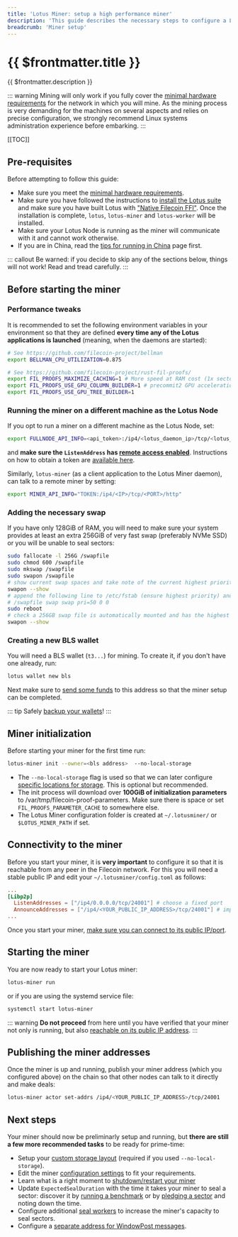 ```yaml
---
title: 'Lotus Miner: setup a high performance miner'
description: 'This guide describes the necessary steps to configure a Lotus miner for production.'
breadcrumb: 'Miner setup'
---
```


# {{ $frontmatter.title }}

{{ $frontmatter.description }}

::: warning
Mining will only work if you fully cover the [minimal hardware requirements](../hardware-requirements.md) for the network in which you will mine. As the mining process is very demanding for the machines on several aspects and relies on precise configuration, we strongly recommend Linux systems administration experience before embarking.
:::

[[TOC]]

## Pre-requisites

Before attempting to follow this guide:

- Make sure you meet the [minimal hardware requirements](../hardware-requirements.md).
- Make sure you have followed the instructions to [install the Lotus suite](../../get-started/lotus/installation.md) and make sure you have built Lotus with ["Native Filecoin FFI"](../../get-started/lotus/installation.md#native-filecoin-ffi). Once the installation is complete, `lotus`, `lotus-miner` and `lotus-worker` will be installed.
- Make sure your Lotus Node is running as the miner will communicate with it and cannot work otherwise.
- If you are in China, read the [tips for running in China](tips-running-in-china.md) page first.

::: callout
Be warned: if you decide to skip any of the sections below, things will not work! Read and tread carefully.
:::

## Before starting the miner

### Performance tweaks

It is recommended to set the following environment variables in your environment so that they are defined **every time any of the Lotus applications is launched** (meaning, when the daemons are started):

```sh
# See https://github.com/filecoin-project/bellman
export BELLMAN_CPU_UTILIZATION=0.875

# See https://github.com/filecoin-project/rust-fil-proofs/
export FIL_PROOFS_MAXIMIZE_CACHING=1 # More speed at RAM cost (1x sector-size of RAM - 32 GB).
export FIL_PROOFS_USE_GPU_COLUMN_BUILDER=1 # precommit2 GPU acceleration
export FIL_PROOFS_USE_GPU_TREE_BUILDER=1
```

### Running the miner on a different machine as the Lotus Node

If you opt to run a miner on a different machine as the Lotus Node, set:

```sh
export FULLNODE_API_INFO=<api_token>:/ip4/<lotus_daemon_ip>/tcp/<lotus_daemon_port>/http
```

and **make sure the `ListenAddress` has [remote access enabled](../../build/lotus/enable-remote-api-access.md)**. Instructions on how to obtain a token are [available here](../../build/lotus/api-token-generation.md).

Similarly, `lotus-miner` (as a client application to the Lotus Miner daemon), can talk to a remote miner by setting:

```sh
export MINER_API_INFO="TOKEN:/ip4/<IP>/tcp/<PORT>/http"
```

### Adding the necessary swap

If you have only 128GiB of RAM, you will need to make sure your system provides at least an extra 256GiB of very fast swap (preferably NVMe SSD) or you will be unable to seal sectors:

```sh
sudo fallocate -l 256G /swapfile
sudo chmod 600 /swapfile
sudo mkswap /swapfile
sudo swapon /swapfile
# show current swap spaces and take note of the current highest priority
swapon --show
# append the following line to /etc/fstab (ensure highest priority) and then reboot
# /swapfile swap swap pri=50 0 0
sudo reboot
# check a 256GB swap file is automatically mounted and has the highest priority
swapon --show
```

### Creating a new BLS wallet

You will need a BLS wallet (`t3...`) for mining. To create it, if you don't have one already, run:

```sh
lotus wallet new bls
```

Next make sure to [send some funds](../../get-started/lotus/send-and-receive-fil.md) to this address so that the miner setup can be completed.

::: tip
Safely [backup your wallets](../../get-started/lotus/send-and-receive-fil.md#exporting-and-importing-a-wallet)!
:::

## Miner initialization

Before starting your miner for the first time run:

```sh
lotus-miner init --owner=<bls address>  --no-local-storage
```

- The `--no-local-storage` flag is used so that we can later configure [specific locations for storage](custom-storage-layout.md). This is optional but recommended.
- The init process will download over **100GiB of initialization parameters** to /var/tmp/filecoin-proof-parameters. Make sure there is space or set `FIL_PROOFS_PARAMETER_CACHE` to somewhere else.
- The Lotus Miner configuration folder is created at `~/.lotusminer/` or `$LOTUS_MINER_PATH` if set.

## Connectivity to the miner

Before you start your miner, it is **very important** to configure it so that it is reachable from any peer in the Filecoin network. For this you will need a stable public IP and edit your `~/.lotusminer/config.toml` as follows:

```toml
...
[Libp2p]
  ListenAddresses = ["/ip4/0.0.0.0/tcp/24001"] # choose a fixed port
  AnnounceAddresses = ["/ip4/<YOUR_PUBLIC_IP_ADDRESS>/tcp/24001"] # important!
...
```

Once you start your miner, [make sure you can connect to its public IP/port](connectivity.md).

## Starting the miner

You are now ready to start your Lotus miner:

```sh
lotus-miner run
```

or if you are using the systemd service file:

```sh
systemctl start lotus-miner
```

::: warning
**Do not proceed** from here until you have verified that your miner not only is running, but also [reachable on its public IP address](connectivity.md).
:::

## Publishing the miner addresses

Once the miner is up and running, publish your miner address (which you configured above) on the chain so that other nodes can talk to it directly and make deals:

```sh
lotus-miner actor set-addrs /ip4/<YOUR_PUBLIC_IP_ADDRESS>/tcp/24001
```

## Next steps

Your miner should now be preliminarly setup and running, but **there are still a few more recommended tasks** to be ready for prime-time:

- Setup your [custom storage layout](custom-storage-layout.md) (required if you used `--no-local-storage`).
- Edit the miner [configuration settings](miner-configuration.md) to fit your requirements.
- Learn what is a right moment to [shutdown/restart your miner](miner-lifecycle.md)
- Update `ExpectedSealDuration` with the time it takes your miner to seal a sector: discover it by [running a benchmark](benchmarks.md) or by [pledging a sector](sector-pledging.md) and noting down the time.
- Configure additional [seal workers](seal-workers.md) to increase the miner's capacity to seal sectors.
- Configure a [separate address for WindowPost messages](separate-address-window-post.md).
